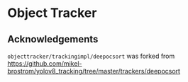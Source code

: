 # Object Tracker
## Acknowledgements
`objecttracker/trackingimpl/deepocsort` was forked from https://github.com/mikel-brostrom/yolov8_tracking/tree/master/trackers/deepocsort

